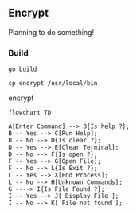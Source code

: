 ## Encrypt

Planning to do something!

### Build

`go build`

`cp encrypt /usr/local/bin`

encrypt

```mermaid
flowchart TD

A[Enter Command] --> B{Is help ?};
B -- Yes --> C[Run Help];
B -- No --> D{Is clear ?};
D -- Yes --> E[Clear Terminal];
D -- No --> F{Is open ?};
F -- Yes --> G[Open File];
F -- No --> L{Is Exit ?};
L -- Yes --> X[End Process];
L -- No --> H[Unknown Commands];
G ----> I{Is File Found ?};
I -- Yes --> J[ Display File ];
I -- No --> K[ File not found ];
```
